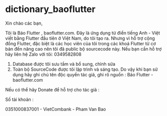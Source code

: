 # dictionary_baoflutter
Xin chào các bạn,

Tôi là Báo Flutter , baoflutter.com.
Đây là ứng dụng từ điển tiếng Anh - Việt viết bằng Flutter đầu tiên ở Việt Nam, do tôi tạo ra.
Nhưng vì hỗ trợ cộng đồng Flutter, đặc biệt là các học viên của tôi trong các khoá Flutter từ cơ bản đến nâng cao nên tôi đã public bộ sourcecode này.
Nếu bạn cần hỗ trợ hãy liên hệ Zalo với tôi: 0349582808

1. Database được tôi sưu tầm và bổ sung, chỉnh sửa
2. Toàn bộ SourceCode được tôi lập trình và sáng tạo. Do vậy khi bạn sử dụng hãy ghi chú tên độc quyền tác giả, ghi rõ nguồn : Báo Flutter - baoflutter.com

Nếu có thể hãy Donate để hỗ trợ cho tác giả : 

Số tài khoản : 

0351000837001 - 
VietCombank -
Pham Van Bao 

